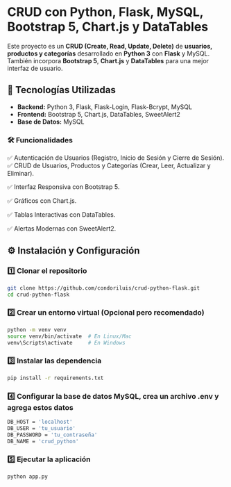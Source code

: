 # CRUD con Python, Flask, MySQL, Bootstrap 5, Chart.js y DataTables

Este proyecto es un **CRUD (Create, Read, Update, Delete)** de **usuarios, productos y categorías** desarrollado en **Python 3** con **Flask** y MySQL. También incorpora **Bootstrap 5**, **Chart.js** y **DataTables** para una mejor interfaz de usuario.

## 🚀 Tecnologías Utilizadas

- **Backend:** Python 3, Flask, Flask-Login, Flask-Bcrypt, MySQL
- **Frontend:** Bootstrap 5, Chart.js, DataTables, SweetAlert2
- **Base de Datos:** MySQL

### 🛠️ Funcionalidades

✅ Autenticación de Usuarios (Registro, Inicio de Sesión y Cierre de Sesión).
✅ CRUD de Usuarios, Productos y Categorías (Crear, Leer, Actualizar y Eliminar).

✅ Interfaz Responsiva con Bootstrap 5.

✅ Gráficos con Chart.js.

✅ Tablas Interactivas con DataTables.

✅ Alertas Modernas con SweetAlert2.

## ⚙️ Instalación y Configuración

### 1️⃣ **Clonar el repositorio**

```bash
git clone https://github.com/condoriluis/crud-python-flask.git
cd crud-python-flask
```

### 2️⃣ **Crear un entorno virtual (Opcional pero recomendado)**

```bash
python -m venv venv
source venv/bin/activate  # En Linux/Mac
venv\Scripts\activate     # En Windows
```

### 3️⃣ Instalar las dependencia

```bash
pip install -r requirements.txt
```

### 4️⃣ Configurar la base de datos MySQL, crea un archivo .env y agrega estos datos

```bash
DB_HOST = 'localhost'
DB_USER = 'tu_usuario'
DB_PASSWORD = 'tu_contraseña'
DB_NAME = 'crud_python'
```

### 5️⃣ Ejecutar la aplicación

```bash
python app.py
```
